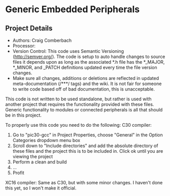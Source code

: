 Generic Embedded Peripherals
============================

Project Details
---------------

* Authors: Craig Comberbach
* Processor: 
* Version Control: This code uses Semantic Versioning (http://semver.org/). The code is setup to auto handle changes to source files it depends upon as long as the associated *.h file has the *_MAJOR, *_MINOR, and _PATCH definitions updated every time the file version changes.
* Make sure all changes, additions or deletions are reflected in updated meta-documentation (/***/ tags) and the wiki. It is not fair for someone to write code based off of bad documentation, this is unacceptable.

This code is not written to be used standalone, but rather is used with another project that requires the functionality provided with these files. Generic functionality to modules or connected peripherals is all that should be in this project.

To properly use this code you need to do the following:
C30 compiler:
1)	Go to "pic30-gcc" in Project Properties, choose "General" in the Option Categories dropdown menu box
2)	Scroll down to "Include directories" and add the absolute directory of these files and the project this is to be included in. Click ok until you are viewing the project
3)	Perform a clean and build
4)	...
5)	Profit

XC16 compiler:
Same as C30, but with some minor changes. I haven't done this yet, so I won't make it official.